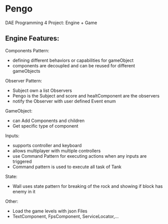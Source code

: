 # Pengo
DAE Programming 4 Project: Engine + Game

## Engine Features:
Components Pattern: 
- defining different behaviors or capabilities for gameObject
- components are decoupled and can be reused for different gameObjects

Observer Pattern:  
- Subject own a list Observers
- Pengo is the Subject and score and healtComponent are the observers
- notify the Observer with user defined Event enum 

GameObject: 
- can Add Components and children
- Get specific type of component

Inputs: 
- supports controller and keyboard 
- allows multiplayer with multiple controllers
- use Command Pattern for executing actions when any inputs are triggered
- Command pattern is used to execute all task of Tank

State:
- Wall uses state pattern for breaking of the rock and showing if block has enemy in it

Other:
- Load the game levels with json Files
- TextComponent, FpsComponent, ServiceLocator,...
